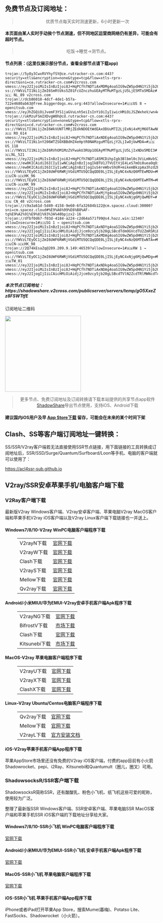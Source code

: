 
<h2>免费节点及订阅地址：</h2>
<blockquote>
<p style="text-align: center;">优质节点每天实时测速更新，6小时更新一次</p>
</blockquote>
<h4>本页面由某人实时手动挨个节点测速，但不同地区运营商网络仍有差异，可能会有超时节点。</h4>
<blockquote>
<p style="text-align: center;">吃饭->睡觉->测节点。</p>
</blockquote>
<h4>节点列表：(这里仅展示部分节点，查看全部节点请下载app)</h4>

```ss://YWVzLTI1Ni1jZmI6THAyN3JxeUpxNzJiWnNxWEAyMTMuMTgzLjUzLjE5ODo5MDQ1#🇱🇹 LT_344
trojan://5y8y3CwxRVYhyfSY@ce.rutracker-cn.com:443?security=xtls&encryption=none&type=tcp&flow=xtls-rprx-direct&sni=ce.rutracker-cn.com#v2cross.com
vmess://eyJ2IjoiMiIsInBzIjoi8J+HqPCfh7NDTiAxMDMg4oaSIG9wZW5pdHN1Yi5jb20iLCJhZGQiOiJhbGl5dW4uaW5zdGFsbDAzLnZudXBnY24uY24iLCJwb3J0IjoiMTE5MjMiLCJ0eXBlIjoibm9uZSIsImlkIjoiMDI1M2I1NzQtODAyMC0zMTg2LWE2NDctMDI2NzI5NWFjOWJiIiwiYWlkIjoiMCIsIm5ldCI6InRjcCIsInBhdGgiOiIvIiwiaG9zdCI6ImFsaXl1bi5pbnN0YWxsMDMudm51cGdjbi5jbiIsInRscyI6IiJ9
ss://YWVzLTI1Ni1jZmI6SmRtUks5Z01FcUZnczhuUEAyMTMuMTgzLjU5LjE5MTo5MDAz#🇳🇱 NL_89 v2cross.com
trojan://dcb86018-4dcf-4de1-b57a-722e4680ab63@free.biggerdogs.eu.org:443?allowInsecure=1#🇺🇸US 8 → openitsub.com
vmess://eyJhZGQiOiJvemF3YS1jaGVuLnh5eiIsInYiOiIyIiwicHMiOiJSZWxheV/wn4e68J+HuFVTLfCfh7rwn4e4VVNfMTM2OCIsInBvcnQiOjQ0MywiaWQiOiJhN2Y4ODFkMC01NzY3LTRiNDYtYzFhOC01ZjY1ZGFiNTBlZGEiLCJhaWQiOiIwIiwibmV0Ijoid3MiLCJ0eXBlIjoiIiwiaG9zdCI6Im96YXdhLWNoZW4ueHl6IiwicGF0aCI6Ii8iLCJ0bHMiOiJ0bHMifQ==
trojan://ukMzuFSmIXDvgW0h@cd.rutracker-cn.com:443?security=xtls&encryption=none&type=tcp&flow=xtls-rprx-direct&sni=cd.rutracker-cn.com#v2cross.com
ss://YWVzLTI1Ni1jZmI6WkVUNTlMRjZEdkNDOEtWdEAxODUuMTI2LjExNi4xMjM6OTAwNQ==#🇷🇴 RO_614
vmess://eyJ2IjoiMiIsInBzIjoi8J+HqPCfh7NDTiAxNDEg4oaSIG9wZW5pdHN1Yi5jb20iLCJhZGQiOiJhbGl5dW4ubW9ibGUudm51cGdjbi5jbiIsInBvcnQiOiI5MDA5IiwidHlwZSI6Im5vbmUiLCJpZCI6IjAyNTNiNTc0LTgwMjAtMzE4Ni1hNjQ3LTAyNjcyOTVhYzliYiIsImFpZCI6IjAiLCJuZXQiOiJ0Y3AiLCJwYXRoIjoiLyIsImhvc3QiOiJhbGl5dW4ubW9ibGUudm51cGdjbi5jbiIsInRscyI6IiJ9
ss://YWVzLTI1Ni1nY206WTZSOXBBdHZ4eHptR0NAMzguMTQzLjY2LjIwOjUwMDA=#🇺🇸US_118
ss://YWVzLTI1Ni1jZmI6RVhOM1MzZVFwakU3RUp1OEAyMTMuMTgzLjU5LjIxNDo5MDI3#🇳🇱NL_521
vmess://eyJ2IjoiMiIsInBzIjoi8J+HqPCfh7NDTiA5MCDihpIgb3Blbml0c3ViLmNvbSIsImFkZCI6ImFsaXl1bi5pbnN0YWxsMDQudm51cGdjbi5jbiIsInBvcnQiOiIxMTkyOSIsInR5cGUiOiJub25lIiwiaWQiOiIwMjUzYjU3NC04MDIwLTMxODYtYTY0Ny0wMjY3Mjk1YWM5YmIiLCJhaWQiOiIwIiwibmV0IjoidGNwIiwicGF0aCI6Ii8iLCJob3N0IjoiYWxpeXVuLmluc3RhbGwwNC52bnVwZ2NuLmNuIiwidGxzIjoiIn0=
vmess://ew0KICAidiI6ICIyIiwNCiAgInBzIjogIkBTU1JTVUItVjE4LeS7mOi0ueaOqOiNkDp2MmNyb3NzLmNvbSIsDQogICJhZGQiOiAiMjMuOTEuMTAwLjI0MyIsDQogICJwb3J0IjogIjMwODYyIiwNCiAgImlkIjogIjNiMGY0NGU0LWRkMTEtNDI5ZC1jODBmLTYxNWIxMDU5NWRiOSIsDQogICJhaWQiOiAiMCIsDQogICJzY3kiOiAiYXV0byIsDQogICJuZXQiOiAidGNwIiwNCiAgInR5cGUiOiAibm9uZSIsDQogICJob3N0IjogIjIzLjkxLjEwMC4yNDMiLA0KICAicGF0aCI6ICIvIiwNCiAgInRscyI6ICIiLA0KICAic25pIjogIiIsDQogICJhbHBuIjogIiINCn0=
vmess://ew0KICAidiI6ICIyIiwNCiAgInBzIjogIuS4reWbvShUR+mikemBkzpAa3hzd2EpIiwNCiAgImFkZCI6ICJhbGl5dW4uaW5zdGFsbDAzLnZudXBnY24uY24iLA0KICAicG9ydCI6ICIxMTkxMiIsDQogICJpZCI6ICIwMjUzYjU3NC04MDIwLTMxODYtYTY0Ny0wMjY3Mjk1YWM5YmIiLA0KICAiYWlkIjogIjAiLA0KICAic2N5IjogImF1dG8iLA0KICAibmV0IjogInRjcCIsDQogICJ0eXBlIjogIm5vbmUiLA0KICAiaG9zdCI6ICIiLA0KICAicGF0aCI6ICIiLA0KICAidGxzIjogIiIsDQogICJzbmkiOiAiIg0KfQ==
ss://YWVzLTEyOC1jZmI6UWF6RWRjVGdiMTU5QCQqQDE0LjI5LjEyNC4xNzQ6MTEwMDU=#Relay_🇨🇳CN-🇭🇰HK_96
ss://YWVzLTEyOC1jZmI6UWF6RWRjVGdiMTU5QCQqQDE0LjI5LjEyNC4xNzQ6MTEwMTM=#Relay_🇨🇳CN-🇭🇰HK_99
vmess://eyJ2IjoiMiIsInBzIjoi8J+HqPCfh7NDTiAxNDIg4oaSIG9wZW5pdHN1Yi5jb20iLCJhZGQiOiJhbGl5dW4ubW9ibGUudm51cGdjbi5jbiIsInBvcnQiOiI5MDEwIiwidHlwZSI6Im5vbmUiLCJpZCI6IjAyNTNiNTc0LTgwMjAtMzE4Ni1hNjQ3LTAyNjcyOTVhYzliYiIsImFpZCI6IjAiLCJuZXQiOiJ0Y3AiLCJwYXRoIjoiLyIsImhvc3QiOiJhbGl5dW4ubW9ibGUudm51cGdjbi5jbiIsInRscyI6IiJ9
vmess://eyJ2IjoiMiIsInBzIjoi8J+HqPCfh7NDTiAxMjYg4oaSIG9wZW5pdHN1Yi5jb20iLCJhZGQiOiJhbGl5dW4ubW9ibGUudm51cGdjbi5jbiIsInBvcnQiOiI5MDExIiwidHlwZSI6Im5vbmUiLCJpZCI6IjAyNTNiNTc0LTgwMjAtMzE4Ni1hNjQ3LTAyNjcyOTVhYzliYiIsImFpZCI6IjAiLCJuZXQiOiJ0Y3AiLCJwYXRoIjoiLyIsImhvc3QiOiJhbGl5dW4ubW9ibGUudm51cGdjbi5jbiIsInRscyI6IiJ9
ss://YWVzLTEyOC1jZmI6UWF6RWRjVGdiMTU5QCQqQDE0LjI5LjEyNC4xNjg6MjQwMDY=#🇨🇳 CN_48 v2cross.com
trojan://c9a3a61d-5d49-4158-9e60-6fa32684b122@cm.spacez.cloud:30000?sni=cm.spacez.cloud#%E9%A6%99%E6%B8%AF-tg%E9%A2%91%E9%81%93%3A%40bpjzx2-16
trojan://dfbf0d67-f03d-4184-a224-c2d64a571f99@s4.hazz.win:12340?allowInsecure=1#🇸🇬SG 1 → openitsub.com
vmess://eyJ2IjoiMiIsInBzIjoi8J+HqPCfh7NDTiAxNDYg4oaSIG9wZW5pdHN1Yi5jb20iLCJhZGQiOiJhbGl5dW4uaW5zdGFsbDA0LnZudXBnY24uY24iLCJwb3J0IjoiMTE5MTEiLCJ0eXBlIjoibm9uZSIsImlkIjoiMDI1M2I1NzQtODAyMC0zMTg2LWE2NDctMDI2NzI5NWFjOWJiIiwiYWlkIjoiMCIsIm5ldCI6InRjcCIsInBhdGgiOiIvIiwiaG9zdCI6ImFsaXl1bi5pbnN0YWxsMDQudm51cGdjbi5jbiIsInRscyI6IiJ9
vmess://eyJ2IjogIjIiLCAicHMiOiAidjJjcm9zcy5jb20gLSBcdTdmOGVcdTU2ZmRSRiBFbmdpbmVlcmluZyAzNCIsICJhZGQiOiAiYWNjZXNzLnpvb21pbmZvLmNvbSIsICJwb3J0IjogIjgwIiwgImlkIjogImE1NWI3ZDc3LWQyNTEtNGUzMS1hNzZlLTIyZDA5YWM2OWViMCIsICJhaWQiOiAiMCIsICJzY3kiOiAiYXV0byIsICJuZXQiOiAid3MiLCAidHlwZSI6ICJub25lIiwgImhvc3QiOiAic2FuZ2dvcm82Lm5leHR2cG4uY2MiLCAicGF0aCI6ICIvdnBubmVvIiwgInRscyI6ICIiLCAic25pIjogIiIsICJhbHBuIjogIiJ9
vmess://eyJ2IjoiMiIsInBzIjoi8J+HqPCfh7NDTiAxMDAg4oaSIG9wZW5pdHN1Yi5jb20iLCJhZGQiOiJhbGl5dW4ubW9ibGUudm51cGdjbi5jbiIsInBvcnQiOiI5MDMwIiwidHlwZSI6Im5vbmUiLCJpZCI6IjAyNTNiNTc0LTgwMjAtMzE4Ni1hNjQ3LTAyNjcyOTVhYzliYiIsImFpZCI6IjAiLCJuZXQiOiJ0Y3AiLCJwYXRoIjoiLyIsImhvc3QiOiJhbGl5dW4ubW9ibGUudm51cGdjbi5jbiIsInRscyI6IiJ9
ss://YWVzLTEyOC1jZmI6UWF6RWRjVGdiMTU5QCQqQDE0LjI5LjEyNC4xNzQ6MTEwNTA=#Relay_🇨🇳CN-🇭🇰HK_98
trojan://2Q74kEsaZq@209.209.9.149:46539?allowInsecure=1#🇷🇼RW 1 → openitsub.com
ss://YWVzLTEyOC1jZmI6UWF6RWRjVGdiMTU5QCQqQDE0LjI5LjEyNC4xNjg6MjQwMDg=#Relay_-🇹🇼TW_01
vmess://eyJ2IjoiMiIsInBzIjoi8J+HqPCfh7NDTiAxNDkg4oaSIG9wZW5pdHN1Yi5jb20iLCJhZGQiOiJhbGl5dW4uaW5zdGFsbDA0LnZudXBnY24uY24iLCJwb3J0IjoiMTE5MzEiLCJ0eXBlIjoibm9uZSIsImlkIjoiMDI1M2I1NzQtODAyMC0zMTg2LWE2NDctMDI2NzI5NWFjOWJiIiwiYWlkIjoiMCIsIm5ldCI6InRjcCIsInBhdGgiOiIvIiwiaG9zdCI6ImFsaXl1bi5pbnN0YWxsMDQudm51cGdjbi5jbiIsInRscyI6IiJ9
vmess://eyJ2IjoiMiIsInBzIjoi8J+HqPCfh7NDTiAxNDAg4oaSIG9wZW5pdHN1Yi5jb20iLCJhZGQiOiJpbmdyZXNzLWkxLm9uZWJveDYub3JnIiwicG9ydCI6IjM4NzAxIiwidHlwZSI6Im5vbmUiLCJpZCI6Ijc5Mzg2Njg1LTE2ZGEtMzI3Yy05ZTE0LWFhNmQ3MDJkODZiYyIsImFpZCI6IjAiLCJuZXQiOiJ3cyIsInBhdGgiOiIvaGxzL2NjdHY1cGhkLm0zdTgiLCJob3N0IjoiJTI1MjU3QiUyNTI1MjJIb3N0JTI1MjUyMjolMjUyNTIyYXdlaWtlamktWW91VHViZSUyNTI1MjIlMjUyNTdEIiwidGxzIjoiIn0=
vmess://eyJ2IjogIjIiLCAicHMiOiAidjJjcm9zcy5jb20gLSBcdTVlN2ZcdTRlMWNcdTc3MDFcdTRmNWJcdTVjNzFcdTVlMDJcdTc5ZmJcdTUyYTggNSIsICJhZGQiOiAiaW4tdXMtMS5vbmVib3g2Lm9yZyIsICJwb3J0IjogIjM4NDAxIiwgImlkIjogIjc5Mzg2Njg1LTE2ZGEtMzI3Yy05ZTE0LWFhNmQ3MDJkODZiYyIsICJhaWQiOiAiMCIsICJzY3kiOiAiYXV0byIsICJuZXQiOiAid3MiLCAidHlwZSI6ICJub25lIiwgImhvc3QiOiAiJTdCJTIySG9zdCUyMjolMjJpbi11cy0xLm9uZWJveDYub3JnJTIyJTdEIiwgInBhdGgiOiAiL2hscy9jY3R2NXBoZC5tM3U4IiwgInRscyI6ICIiLCAic25pIjogIiIsICJhbHBuIjogIiJ9
```
<h5>本次节点订阅地址：https://shadowshare.v2cross.com/publicserver/servers/temp/gO5XxeZz8FSWTtfE</h5>
<p>订阅地址二维码</p>
<img src='http://shadowshare.v2cross.com/qrcode.png' width=250 height=250>
<blockquote style='text-align: center;'>更多节点、免费订阅地址及订阅转换请下载本站提供的共享节点app软件<a href='https://shadowshare.v2cross.com'>ShadowShare</a>导出节点使用，支持iOS、Android下载</blockquote>
<h4>建议国内iOS用户及早 <a href='https://apps.apple.com/cn/app/shadowshare/id1612647259'>App Store下载</a> 留存，可能会在未来的某个时间下架</h4>

<div class="nv-content-wrap entry-content">
<h2>Clash、SS等客户端订阅地址一键转换：</h2>
<p>SS/SSR/V2ray客户端若无法直接使用SSR节点链接，用下面链接的工具转换成订阅地址后，SSR/SSD/Surge/Quantum/Surfboard/Loon等手机、电脑的客户端就可以使用了：</p>
<p><a href="https://acl4ssr-sub.github.io" target="_blank" rel="noreferrer noopener nofollow">https://acl4ssr-sub.github.io</a></p>
<h2>V2ray/SSR安卓苹果手机/电脑客户端下载</h2>
<h3>V2Ray客户端下载</h3>
<p>最新版V2ray Windows客户端、V2ray安卓客户端、苹果电脑V2ray MacOS客户端和苹果手机V2ray iOS客户端以及V2ray Linux客户端下载链接也一并送上。</p>
<h4>Windows7/8/10-<strong>V2ray WinPC电脑客户端</strong>程序下载</h4>
<figure class="wp-block-table alignwide is-style-stripes"><table><tbody><tr><td>V2rayN下载</td><td><a href="https://github.com/2dust/v2rayN/releases" target="_blank" rel="noreferrer noopener">官网下载</a></td></tr><tr><td>V2rayW下载</td><td><a href="https://github.com/Cenmrev/V2RayW/releases" target="_blank" rel="noreferrer noopener">官网下载</a></td></tr><tr><td>Clash下载</td><td><a href="https://github.com/Fndroid/clash_for_windows_pkg/releases" target="_blank" rel="noreferrer noopener">官网下载</a></td></tr><tr><td>V2rayS下载</td><td><a href="https://github.com/Shinlor/V2RayS/releases" target="_blank" rel="noreferrer noopener">官网下载</a></td></tr><tr><td>Mellow下载</td><td><a href="https://github.com/mellow-io/mellow/releases" target="_blank" rel="noreferrer noopener">官网下载</a></td></tr><tr><td>Qv2ray下载</td><td><a href="https://github.com/Qv2ray/Qv2ray" target="_blank" rel="noreferrer noopener">官网下载</a></td></tr></tbody></table></figure>
<h4><strong>Android/小米MIUI/华为EMUI-V2ray安卓手机客户端</strong>Apk程序下载</h4>
<figure class="wp-block-table alignwide is-style-stripes"><table><tbody><tr><td>V2rayNG下载</td><td><a href="https://github.com/2dust/v2rayNG/releases" target="_blank" rel="noreferrer noopener">官网下载</a></td></tr><tr><td>BifrostV下载</td><td><a rel="noreferrer noopener" href="https://www.appsapk.com/downloading/latest/com.github.dawndiy.bifrostv-0.6.8.apk" target="_blank">市场下载</a></td></tr><tr><td>Clash下载</td><td><a href="https://github.com/Kr328/ClashForAndroid/releases" target="_blank" rel="noreferrer noopener">官网下载</a></td></tr><tr><td>Kitsunebi下载</td><td><a rel="noreferrer noopener" href="https://apkpure.com/kitsunebi/fun.kitsunebi.kitsunebi4android" target="_blank">市场下载</a></td></tr></tbody></table></figure>
<h4><strong>MacOS-V2ray <strong>苹果电脑</strong>客户端</strong>程序下载</h4>
<figure class="wp-block-table alignwide is-style-stripes"><table><tbody><tr><td>V2rayU下载</td><td><a href="https://github.com/yanue/V2rayU/releases" target="_blank" rel="noreferrer noopener">官网下载</a></td></tr><tr><td>V2rayX下载</td><td><a href="https://github.com/Cenmrev/V2RayX/releases" target="_blank" rel="noreferrer noopener">官网下载</a></td></tr><tr><td>ClashX下载</td><td><a href="https://github.com/yichengchen/clashX/releases" target="_blank" rel="noreferrer noopener">官网下载</a></td></tr></tbody></table></figure>
<h4><strong>Linux</strong>–<strong>V2ray Ubuntu/Centos电脑客户端</strong>程序下载</h4>
<figure class="wp-block-table alignwide is-style-stripes"><table><tbody><tr><td>Qv2ray下载</td><td><a href="https://github.com/Qv2ray/Qv2ray" target="_blank" rel="noreferrer noopener">官网下载</a></td></tr><tr><td>Mellow下载</td><td><a href="https://github.com/mellow-io/mellow/releases" target="_blank" rel="noreferrer noopener">官网下载</a></td></tr><tr><td>V2rayL下载</td><td><a rel="noreferrer noopener" href="https://github.com/jiangxufeng/v2rayL" target="_blank">官方安装文档</a></td></tr></tbody></table></figure>
<h4>iOS-<strong>V2ray苹果<strong>手机客户端</strong>App程序</strong>下载</h4>
<p>苹果AppStore市场里还没有免费的V2ray iOS客户端，付费的app目前有小火箭Shadowrocket、pepi、i2Ray、Kitsunebi和Quantumult（圈儿，圈叉）可用。</p>
<h3>ShadowsocksR/SSR客户端下载</h3>
<p>ShadowsocksR简称SSR，还有酸酸乳、粉色小飞机、纸飞机这些可爱的昵称，使用较为广泛。</p>
<p>整理了最新版SSR Windows客户端、SSR安卓客户端、苹果电脑SSR MacOS客户端和苹果手机SSR iOS客户端的下载地址分享给大家。</p>
<h4><strong>Windows7/8/10-<strong>SSR小飞机 WinPC电脑客户端</strong>程序下载</strong></h4>
<p><a rel="noreferrer noopener" href="https://github.com/shadowsocksrr/shadowsocksr-csharp/releases" target="_blank">官网下载</a></p>
<h4><strong><strong>Android/小米MIUI/华为EMUI-SSR小飞机 安卓手机客户端</strong>Apk程序下载</strong></h4>
<p><a rel="noreferrer noopener" href="https://github.com/shadowsocksrr/shadowsocksr-android/releases" target="_blank">官网下载</a></p>
<h4><strong><strong>MacOS-SSR小飞机 苹果电脑客户端</strong>程序下载</strong></h4>
<p><a href="https://github.com/qinyuhang/ShadowsocksX-NG-R/releases" target="_blank" rel="noreferrer noopener">官网下载</a></p>
<h4><strong>iOS-<strong>SSR小飞机 苹果手机客户端App程序</strong></strong>下载</h4>
<p>iPhone或者iPad打开苹果App Store，搜索Mume(暮梅)、Potatso Lite、FastSocks、Shadowrocket（小火箭）。</p>
